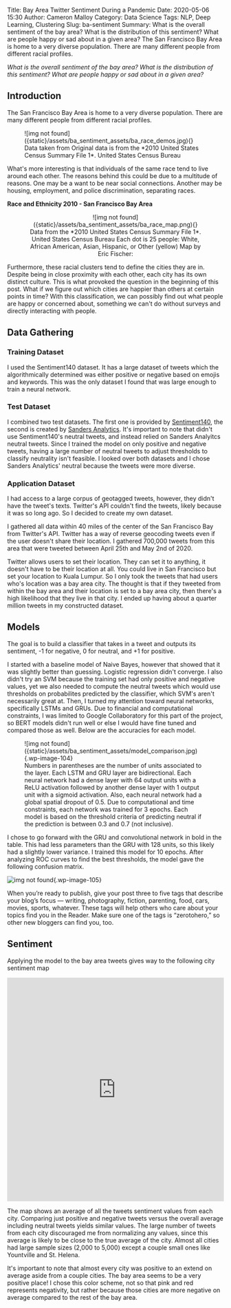 Title: Bay Area Twitter Sentiment During a Pandemic
Date: 2020-05-06 15:30
Author: Cameron Malloy
Category: Data Science
Tags: NLP, Deep Learning, Clustering
Slug: ba-sentiment
Summary: What is the overall sentiment of the bay area? What is the distribution of this sentiment? What are people happy or sad about in a given area? The San Francisco Bay Area is home to a very diverse population. There are many different people from different racial profiles.

*What is the overall sentiment of the bay area? What is the distribution of this sentiment? What are people happy or sad about in a given area?*

## Introduction

The San Francisco Bay Area is home to a very diverse population. There are many different people from different racial profiles.

<figure markdown="span">
![img not found]({static}/assets/ba_sentiment_assets/ba_race_demos.jpg){}
<figcaption>
Data taken from <http://www.bayareacensus.ca.gov/bayarea.htm>  
Original data is from the *2010 United States Census Summary File 1*. United States Census Bureau
</figcaption>
</figure>

What's more interesting is that individuals of the same race tend to live around each other. The reasons behind this could be due to a multitude of reasons. One may be a want to be near social connections. Another may be housing, employment, and police discrimination, separating races.

**Race and Ethnicity 2010 - San Francisco Bay Area**

<center>
<figure markdown="span" id="ba_race_map">
![img not found]({static}/assets/ba_sentiment_assets/ba_race_map.png){}
<figcaption>
Data from the *2010 United States Census Summary File 1*. United States Census Bureau  
Each dot is 25 people: <span id="red_color">White</span>, <span id="blue_color">African American</span>, <span id="green_color">Asian</span>, <span id="orange_color">Hispanic</span>, or Other (yellow)  
Map by Eric Fischer: <https://www.flickr.com/photos/walkingsf/5560477152/>
</figcaption>
</figure>
</center>

Furthermore, these racial clusters tend to define the cities they are in. Despite being in close proximity with each other, each city has its own distinct culture. This is what provoked the question in the beginning of this post. What if we figure out which cities are happier than others at certain points in time? With this classification, we can possibly find out what people are happy or concerned about, something we can't do without surveys and directly interacting with people.


## Data Gathering

### Training Dataset

I used the Sentiment140 dataset. It has a large dataset of tweets which the algorithmically determined was either positive or negative based on emojis and keywords. This was the only dataset I found that was large enough to train a neural network.

### Test Dataset

I combined two test datasets. The first one is provided by [Sentiment140](http://help.sentiment140.com/for-students), the second is created by [Sanders Analytics](https://github.com/zfz/twitter_corpus). It's important to note that didn't use Sentiment140's neutral tweets, and instead relied on Sanders Analyitcs neutral tweets. Since I trained the model on only positive and negative tweets, having a large number of neutral tweets to adjust thresholds to classify neutrality isn't feasible. I looked over both datasets and I chose Sanders Analytics' neutral because the tweets were more diverse.

### Application Dataset

I had access to a large corpus of geotagged tweets, however, they didn't have the tweet's texts. Twitter's API couldn't find the tweets, likely because it was so long ago. So I decided to create my own dataset.

I gathered all data within 40 miles of the center of the San Francisco Bay from Twitter's API. Twitter has a way of reverse geocoding tweets even if the user doesn't share their location. I gathered 700,000 tweets from this area that were tweeted between April 25th and May 2nd of 2020.

Twitter allows users to set their location. They can set it to anything, it doesn't have to be their location at all. You could live in San Francisco but set your location to Kuala Lumpur. So I only took the tweets that had users who's location was a bay area city. The thought is that if they tweeted from within the bay area and their location is set to a bay area city, then there's a high likelihood that they live in that city. I ended up having about a quarter million tweets in my constructed dataset.

## Models

The goal is to build a classifier that takes in a tweet and outputs its sentiment, -1 for negative, 0 for neutral, and +1 for positive.

I started with a baseline model of Naive Bayes, however that showed that it was slightly better than guessing. Logistic regression didn't converge. I also didn't try an SVM because the training set had only positive and negative values, yet we also needed to compute the neutral tweets which would use thresholds on probabilites predicted by the classifier, which SVM's aren't necessarily great at. Then, I turned my attention toward neural networks, specifically LSTMs and GRUs. Due to financial and computational constraints, I was limited to Google Collaboratory for this part of the project, so BERT models didn't run well or else I would have fine tuned and compared those as well. Below are the accuracies for each model.

<figure markdown="span">
![img not found]({static}/assets/ba_sentiment_assets/model_comparison.jpg){.wp-image-104}
<figcaption>
Numbers in parentheses are the number of units associated to the layer. Each LSTM and GRU layer are bidirectional. Each neural network had a dense layer with 64 output units with a ReLU activation followed by another dense layer with 1 output unit with a sigmoid activation. Also, each neural network had a global spatial dropout of 0.5. Due to computational and time constraints, each network was trained for 3 epochs. Each model is based on the threshold criteria of predicting neutral if the prediction is between 0.3 and 0.7 (not inclusive).
</figcaption>
</figure>

I chose to go forward with the GRU and convolutional network in bold in the table. This had less parameters than the GRU with 128 units, so this likely had a slightly lower variance. I trained this model for 10 epochs. After analyzing ROC curves to find the best thresholds, the model gave the following confusion matrix.


![img not found]({static}/assets/ba_sentiment_assets/confusion_matrix_lstm_conv.png){.wp-image-105}


When you’re ready to publish, give your post three to five tags that describe your blog’s focus — writing, photography, fiction, parenting, food, cars, movies, sports, whatever. These tags will help others who care about your topics find you in the Reader. Make sure one of the tags is “zerotohero,” so other new bloggers can find you, too.


## Sentiment

Applying the model to the bay area tweets gives way to the following city sentiment map

<iframe width="100%" height="520" frameborder="0" src="https://cameronmalloy.carto.com/builder/436dbea1-daff-4fdd-b4ad-9dc1264360c3/embed" allowfullscreen webkitallowfullscreen mozallowfullscreen oallowfullscreen msallowfullscreen></iframe>

The map shows an average of all the tweets sentiment values from each city. Comparing just positive and negative tweets versus the overall average including neutral tweets yields similar values. The large number of tweets from each city discouraged me from normalizing any values, since this average is likely to be close to the true average of the city. Almost all cities had large sample sizes (2,000 to 5,000) except a couple small ones like Yountville and St. Helena.

It's important to note that almost every city was positive to an extend on average aside from a couple cities. The bay area seems to be a very positive place! I chose this color scheme, not so that pink and red represents negativity, but rather because those cities are more negative on average compared to the rest of the bay area.

